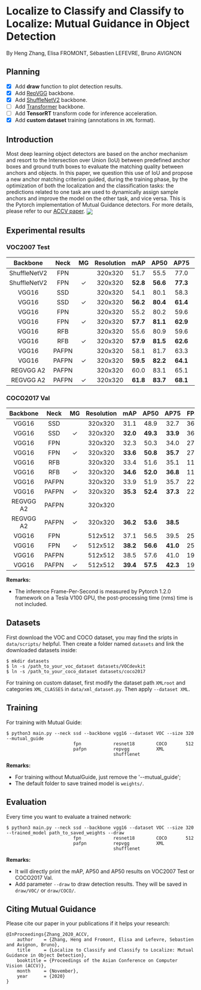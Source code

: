 # Localize to Classify and Classify to Localize: Mutual Guidance in Object Detection
By Heng Zhang, Elisa FROMONT, Sébastien LEFEVRE, Bruno AVIGNON

## Planning
- [x] Add **draw** function to plot detection results.
- [x] Add [RepVGG](https://arxiv.org/abs/2101.03697) backbone.
- [x] Add [ShuffleNetV2](https://arxiv.org/abs/1807.11164) backbone.
- [ ] Add [Transformer](https://arxiv.org/abs/2102.12122) backbone.
- [ ] Add **TensorRT** transform code for inference acceleration.
- [x] Add **custom dataset** training (annotations in `XML` format).
## Introduction
Most deep learning object detectors are based on the anchor mechanism and resort to the Intersection over Union (IoU) between predefined anchor boxes and ground truth boxes to evaluate the matching quality between anchors and objects. In this paper, we question this use of IoU and propose a new anchor matching criterion guided, during the training phase, by the optimization of both the localization and the classification tasks: the predictions related to one task are used to dynamically assign sample anchors and improve the model on the other task, and vice versa. This is the Pytorch implementation of Mutual Guidance detectors. For more details, please refer to our [ACCV paper](https://openaccess.thecvf.com/content/ACCV2020/html/Zhang_Localize_to_Classify_and_Classify_to_Localize_Mutual_Guidance_in_ACCV_2020_paper.html).
<img align="center" src="https://github.com/zhangheng19931123/MutualGuide/blob/master/doc/compare.png">
&nbsp;
&nbsp;

## Experimental results
### VOC2007 Test
| **Backbone** | **Neck** | MG | **Resolution** | **mAP** | **AP50** | **AP75** | **Model** |
|:-----:|:-----:|:-----:|:-----:|:-------:|:-------:|:-------:|:-------:|
| ShuffleNetV2 | FPN | | 320x320 | 51.7 | 55.5 | 77.0 | [Download](https://drive.google.com/file/d/16uX2sQo3tOY9OmukUMDWHlmW68cqixBc/view?usp=sharing) |
| ShuffleNetV2 | FPN | ✓ | 320x320 | **52.8** | **56.6** | **77.3** | [Download](https://drive.google.com/file/d/1KK0qHQWuBmMPmAHwVw0G0wF4PbAZ3GR0/view?usp=sharing) |
| VGG16 | SSD | | 320x320 | 54.1 | 80.1 | 58.3 | [Download](https://drive.google.com/file/d/1fCfa3E9rama3SeTD5Tt7CyWapzxBAm0g/view?usp=sharing) |
| VGG16 | SSD | ✓ | 320x320 | **56.2** | **80.4** | **61.4** | [Download](https://drive.google.com/file/d/1jQLuU3yNy-09eoSfRO7p6k_6YnxsX8B1/view?usp=sharing) |
| VGG16 | FPN | | 320x320 | 55.2 | 80.2 | 59.6 | [Download](https://drive.google.com/file/d/1Cv2PNB2VnisEDZa87j_ToXnZtWtQ9s11/view?usp=sharing) |
| VGG16 | FPN | ✓ | 320x320 | **57.7** | **81.1** | **62.9** | [Download](https://drive.google.com/file/d/1clZS_Q8n6ZH7Vtaw5KZWXoL9h9X_ZZS8/view?usp=sharing) |
| VGG16 | RFB | | 320x320 | 55.6 | 80.9 | 59.6 |                                                              |
| VGG16 | RFB | ✓ | 320x320 | **57.9** | **81.5** | **62.6** |                                                              |
| VGG16 | PAFPN | | 320x320 | 58.1 | 81.7 | 63.3 | |
| VGG16 | PAFPN | ✓ | 320x320 | **59.5** | **82.2** | **64.1** | [Download](https://drive.google.com/file/d/1su13LbkbhoFjAk0xp7NxqzSjOqB01773/view?usp=sharing) |
| REGVGG A2 | PAFPN | | 320x320 | 60.0 | 83.1 | 65.1 | [Download](https://drive.google.com/file/d/15SEoXNeRr4Mv-ZEPdjC2psFh0WScjvzr/view?usp=sharing) |
| REGVGG A2 | PAFPN | ✓ | 320x320 | **61.8** | **83.7** | **68.1** | [Download](https://drive.google.com/file/d/1kv2439v33WvfWy592vnqWWAiV7IVu0k6/view?usp=sharing) |
### COCO2017 Val
| **Backbone** | **Neck** | MG | **Resolution** | **mAP** | **AP50** | **AP75** | **FPS** | **Model** |
|:-----:|:-----:|:-----:|:-----:|:-------:|:-------:|:-------:|:-------:|:-------:|
| VGG16 | SSD | | 320x320 | 31.1 | 48.9 | 32.7 | 365 | [Download](https://drive.google.com/file/d/1zWRDl9UXvUurfGaj2QnHJDRZJFH1w_1B/view?usp=sharing) |
| VGG16 | SSD | ✓ | 320x320 | **32.0** | **49.3** | **33.9** | 365 | [Download](https://drive.google.com/file/d/1Ec658sd8z7jHW9Y2dQlRhWdmgKW_JJdp/view?usp=sharing) |
| VGG16 | FPN | | 320x320 | 32.3 | 50.3 | 34.0 | 270 | [Download](https://drive.google.com/file/d/1DUMXX6_7ca1RBg1kNqfjpXaaPkKL8DBa/view?usp=sharing) |
| VGG16 | FPN | ✓ | 320x320 | **33.6** | **50.8** | **35.7** | 270 | [Download](https://drive.google.com/file/d/1Wah6c5PbUndv7lx_lPvwKd8XC9dyCJCe/view?usp=sharing) |
| VGG16 | RFB | | 320x320 | 33.4 | 51.6 | 35.1 | 115 |                                                              |
| VGG16 | RFB | ✓ | 320x320 | **34.6** | **52.0** | **36.8** | 115 |                                                              |
| VGG16 | PAFPN | | 320x320 | 33.9 | 51.9 | 35.7 | 220 | [Download](https://drive.google.com/file/d/1qHHtEj0G81ivBgK81LzEQ2Z4OJVGlf9C/view?usp=sharing) |
| VGG16 | PAFPN | ✓ | 320x320 | **35.3** | **52.4** | **37.3** | 220 | [Download](https://drive.google.com/file/d/1nmhlMGGRCNRWMhmotsi8YEujWPhUyiFU/view?usp=sharing) |
| REGVGG A2 | PAFPN | | 320x320 | | | | | |
| REGVGG A2 | PAFPN | ✓ | 320x320 | **36.2** | **53.6** | **38.5** | | [Download](https://drive.google.com/file/d/1zuopiHZyq8JFMvEFgvB4VuQlyh5Tv4ux/view?usp=sharing) |
| VGG16 | FPN | | 512x512 | 37.1 | 56.5 | 39.5 | 250 | |
| VGG16 | FPN | ✓ | 512x512 | **38.2** | **56.6** | **41.0** | 250 | |
| VGG16 | PAFPN | | 512x512 | 38.5 | 57.6 | 41.0 | 195 | [Download](https://drive.google.com/file/d/18zmuc9GCjVyCNb23Vv91LCSHjFCYLuhY/view?usp=sharing) |
| VGG16 | PAFPN | ✓ | 512x512 | **39.4** | **57.5** | **42.3** | 195 | [Download](https://drive.google.com/file/d/1Px9DLuGWIICsEw4tKYGCefLuXf09Xqg1/view?usp=sharing) |

**Remarks:**

- The inference Frame-Per-Second is measured by Pytorch 1.2.0 framework on a Tesla V100 GPU, the post-processing time (nms) time is not included.

## Datasets
First download the VOC and COCO dataset, you may find the sripts in `data/scripts/` helpful.
Then create a folder named `datasets` and link the downloaded datasets inside:
```Shell
$ mkdir datasets
$ ln -s /path_to_your_voc_dataset datasets/VOCdevkit
$ ln -s /path_to_your_coco_dataset datasets/coco2017
```
For training on custom dataset, first modify the dataset path `XMLroot` and categories `XML_CLASSES` in `data/xml_dataset.py`. Then apply `--dataset XML`.

## Training
For training with Mutual Guide:
```Shell
$ python3 main.py --neck ssd --backbone vgg16 --dataset VOC --size 320 --mutual_guide
                         fpn            resnet18        COCO       512
                         pafpn          repvgg          XML
                                        shufflenet
```
**Remarks:**

- For training without MutualGuide, just remove the '--mutual_guide';
- The default folder to save trained model is `weights/`.

## Evaluation
Every time you want to evaluate a trained network:
```Shell
$ python3 main.py --neck ssd --backbone vgg16 --dataset VOC --size 320 --trained_model path_to_saved_weights --draw
                         fpn            resnet18        COCO       512
                         pafpn          repvgg          XML
                                        shufflenet
```
**Remarks:**
- It will directly print the mAP, AP50 and AP50 results on VOC2007 Test or COCO2017 Val.
- Add parameter `--draw` to draw detection results. They will be saved in `draw/VOC/` or  `draw/COCO/`.

## Citing Mutual Guidance
Please cite our paper in your publications if it helps your research:

    @InProceedings{Zhang_2020_ACCV,
        author    = {Zhang, Heng and Fromont, Elisa and Lefevre, Sebastien and Avignon, Bruno},
        title     = {Localize to Classify and Classify to Localize: Mutual Guidance in Object Detection},
        booktitle = {Proceedings of the Asian Conference on Computer Vision (ACCV)},
        month     = {November},
        year      = {2020}
    }
